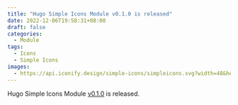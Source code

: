 ```yaml
---
title: "Hugo Simple Icons Module v0.1.0 is released"
date: 2022-12-06T19:58:31+08:00
draft: false
categories:
  - Module
tags:
  - Icons
  - Simple Icons
images:
  - https://api.iconify.design/simple-icons/simpleicons.svg?width=48&height=48&color=%23C6DFF7
---
```


Hugo Simple Icons Module [v0.1.0](https://github.com/razonyang/hugo-mod-icons-simple-icons/releases/tag/v0.1.0) is released.

<!--more-->
